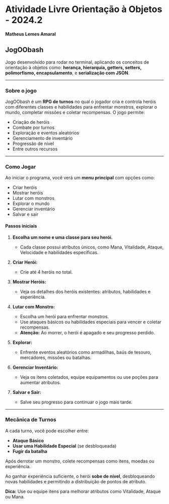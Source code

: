 # Atividade Livre Orientação à Objetos - 2024.2  
**Matheus Lemes Amaral**

## JogOObash

Jogo desenvolvido para rodar no terminal, aplicando os conceitos de orientação à objetos como: **herança, hierarquia, getters, setters, polimorfismo, encapsulamento**, e **serialização com JSON**.

---

### Sobre o jogo

JogOObash é um **RPG de turnos** no qual o jogador cria e controla heróis com diferentes classes e habilidades para enfrentar monstros, explorar o mundo, completar missões e coletar recompensas. O jogo permite:

- Criação de heróis
- Combate por turnos
- Exploração e eventos aleatórios
- Gerenciamento de inventário
- Progressão de nível
- Entre outros recursos

---

### Como Jogar

Ao iniciar o programa, você verá um **menu principal** com opções como:

- Criar heróis
- Mostrar heróis
- Lutar com monstros
- Explorar o mundo
- Gerenciar inventário
- Salvar e sair

#### Passos iniciais

1. **Escolha um nome e uma classe para seu herói.**
   - Cada classe possui atributos únicos, como Mana, Vitalidade, Ataque, Velocidade e habilidades específicas.

2. **Criar Herói:**  
   - Crie até 4 heróis no total.

3. **Mostrar Heróis:**  
   - Veja os detalhes dos heróis existentes: atributos, habilidades e experiência.

4. **Lutar com Monstro:**  
   - Escolha um herói para enfrentar monstros.  
   - Use ataques básicos ou habilidades especiais para vencer e coletar recompensas.  
   - **Atenção:** Ao morrer, o herói é apagado e seu progresso perdido.

5. **Explorar:**  
   - Enfrente eventos aleatórios como armadilhas, baús de tesouro, mercadores, missões ou batalhas.

6. **Gerenciar Inventário:**  
   - Veja os itens coletados, equipe equipamentos ou use poções para aumentar atributos.

7. **Salvar e Sair:**  
   - Salve seu progresso para continuar o jogo mais tarde.

---

### Mecânica de Turnos

A cada turno, você pode escolher entre:

- **Ataque Básico**
- **Usar uma Habilidade Especial** (se desbloqueada)
- **Fugir da batalha**

Após derrotar um monstro, colete recompensas como itens, moedas ou experiência.

Ao ganhar experiência suficiente, o herói **sobe de nível**, desbloqueando novas habilidades e permitindo a distribuição de pontos de atributo.

**Dica:** Use ou equipe itens para melhorar atributos como Vitalidade, Ataque ou Mana.

